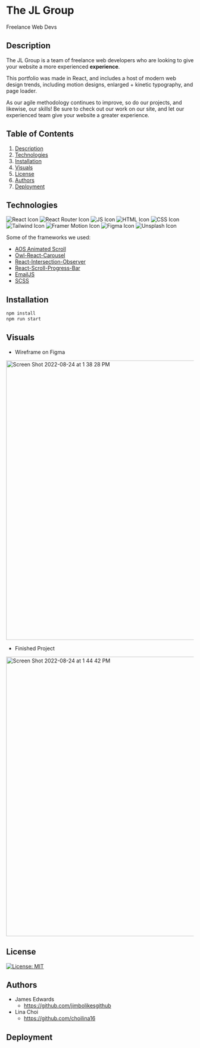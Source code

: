 # The JL Group
Freelance Web Devs

## Description  
The JL Group is a team of freelance web developers who are looking to give your website a more experienced <b>experience</b>.</br>

This portfolio was made in React, and includes a host of modern web design trends, including motion designs, enlarged + kinetic typography, and page loader.</br>

As our agile methodology continues to improve, so do our projects, and likewise, our skills! Be sure to check out our work on our site, and let our experienced team give your website a greater experience.

## Table of Contents
1. [Description](#description)
2. [Technologies](#technologies)
3. [Installation](#installation)
4. [Visuals](#visuals)
5. [License](#license)
6. [Authors](#authors)
7. [Deployment](#deployment)

## Technologies

![React Icon](https://img.shields.io/badge/React-20232A?style=for-the-badge&logo=react&logoColor=61DAFB)
![React Router Icon](https://img.shields.io/badge/React_Router-CA4245?style=for-the-badge&logo=react-router&logoColor=white)
![JS Icon](https://img.shields.io/badge/JavaScript-323330?style=for-the-badge&logo=javascript&logoColor=F7DF1E)
![HTML Icon](https://img.shields.io/badge/HTML5-E34F26?style=for-the-badge&logo=html5&logoColor=white)
![CSS Icon](https://img.shields.io/badge/CSS3-1572B6?style=for-the-badge&logo=css3&logoColor=white)
![Tailwind Icon](https://img.shields.io/badge/Tailwind_CSS-38B2AC?style=for-the-badge&logo=tailwind-css&logoColor=white)
![Framer Motion Icon](https://img.shields.io/badge/Framer-black?style=for-the-badge&logo=framer&logoColor=blue)
![Figma Icon](https://img.shields.io/badge/Figma-F24E1E?style=for-the-badge&logo=figma&logoColor=white)
![Unsplash Icon](https://img.shields.io/badge/Unsplash-000000?style=for-the-badge&logo=Unsplash&logoColor=white)

Some of the frameworks we used:<br/>
- [AOS Animated Scroll](https://michalsnik.github.io/aos/)
- [Owl-React-Carousel](https://www.npmjs.com/package/react-owl-carousel)
- [React-Intersection-Observer](https://www.npmjs.com/package/react-intersection-observer)
- [React-Scroll-Progress-Bar](https://www.npmjs.com/package/react-scroll-progress-bar)
- [EmailJS](https://www.emailjs.com/)
- [SCSS](https://sass-lang.com/)


## Installation
 
 ```bash
 npm install
 npm run start
 ```
 
## Visuals
- Wireframe on Figma
<img width="748" alt="Screen Shot 2022-08-24 at 1 38 28 PM" src="https://user-images.githubusercontent.com/100983245/186486695-8371493f-4927-4d58-aafe-94415475eb4d.png">

- Finished Project
<img width="748" alt="Screen Shot 2022-08-24 at 1 44 42 PM" src="https://user-images.githubusercontent.com/100983245/186487723-6e223c3d-87e6-4059-96e3-0b1891f1a587.png">

## License
[![License: MIT](https://img.shields.io/badge/License-MIT-yellow.svg)](https://opensource.org/licenses/MIT) 

## Authors
* James Edwards 
  - https://github.com/jimbolikesgithub
* Lina Choi 
  - https://github.com/choilina16

## Deployment
